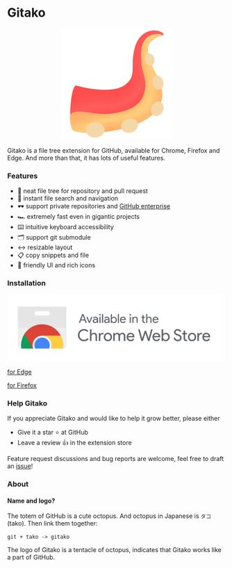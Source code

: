 # Gitako

<p align="center">
  <img width="256" src="src/assets/icons/Gitako.png" />
</p>

Gitako is a file tree extension for GitHub, available for Chrome, Firefox and Edge. And more than that, it has lots of useful features.

### Features

- 📂 neat file tree for repository and pull request
- 🔎 instant file search and navigation
- 🕶️ support private repositories and [GitHub enterprise](https://github.com/EnixCoda/Gitako/wiki/Use-in-GitHub-enterprise)
- 🏎 extremely fast even in gigantic projects
- ⌨️ intuitive keyboard accessibility
- 🗂 support git submodule
- ↔️ resizable layout
- 📋 copy snippets and file
- 🎨 friendly UI and rich icons

### Installation

[![Install for Chrome](./ChromeWebStoreBadge.svg)](https://chrome.google.com/webstore/detail/gitako-github-file-tree/giljefjcheohhamkjphiebfjnlphnokk)

[for Edge](https://microsoftedge.microsoft.com/addons/detail/alpoloddcggjhakjemghahlkofjekbca)

[for Firefox](https://addons.mozilla.org/en-US/firefox/addon/gitako-github-file-tree/)

### Help Gitako

If you appreciate Gitako and would like to help it grow better, please either
- Give it a star ⭐️ at GitHub
- Leave a review 👍 in the extension store

Feature request discussions and bug reports are welcome, feel free to draft an [issue](https://github.com/EnixCoda/Gitako/issues/)!

### About

#### Name and logo?

The totem of GitHub is a cute octopus. And octopus in Japanese is `タコ`(tako).
Then link them together:

    git + tako -> gitako

The logo of Gitako is a tentacle of octopus, indicates that Gitako works like a part of GitHub.
